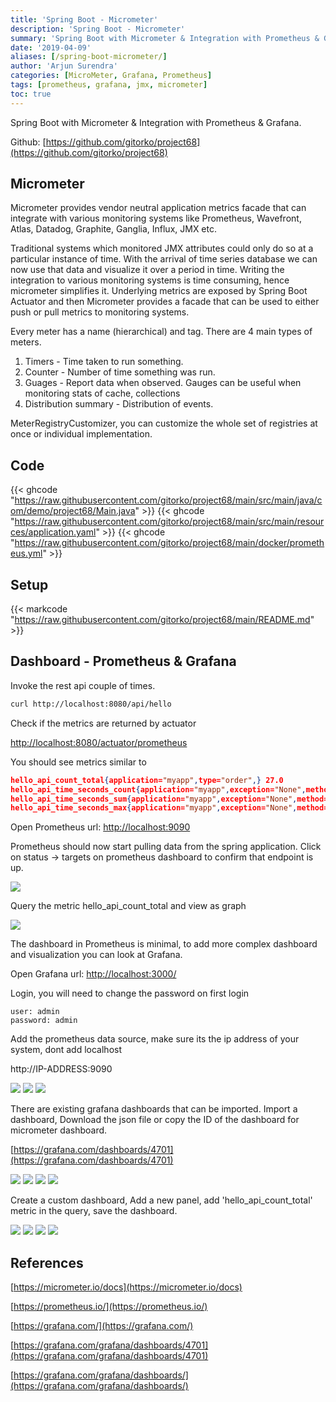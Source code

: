 ```yaml
---
title: 'Spring Boot - Micrometer'
description: 'Spring Boot - Micrometer'
summary: 'Spring Boot with Micrometer & Integration with Prometheus & Grafana.'
date: '2019-04-09'
aliases: [/spring-boot-micrometer/]
author: 'Arjun Surendra'
categories: [MicroMeter, Grafana, Prometheus]
tags: [prometheus, grafana, jmx, micrometer]
toc: true
---
```


Spring Boot with Micrometer & Integration with Prometheus & Grafana.

Github: [https://github.com/gitorko/project68](https://github.com/gitorko/project68)

## Micrometer

Micrometer provides vendor neutral application metrics facade that can integrate with various monitoring systems like Prometheus, Wavefront, Atlas, Datadog, Graphite, Ganglia, Influx, JMX etc.

Traditional systems which monitored JMX attributes could only do so at a particular instance of time. With the arrival of time series database we can now use that data and visualize it over a period in time. Writing the integration to various monitoring systems is time consuming, hence micrometer simplifies it. 
Underlying metrics are exposed by Spring Boot Actuator and then Micrometer provides a facade that can be used to either push or pull metrics to monitoring systems.

Every meter has a name (hierarchical) and tag. There are 4 main types of meters.

1. Timers  - Time taken to run something.
2. Counter - Number of time something was run.
3. Guages - Report data when observed. Gauges can be useful when monitoring stats of cache, collections
4. Distribution summary - Distribution of events.

MeterRegistryCustomizer, you can customize the whole set of registries at once or individual implementation.

## Code

{{< ghcode "https://raw.githubusercontent.com/gitorko/project68/main/src/main/java/com/demo/project68/Main.java" >}}
{{< ghcode "https://raw.githubusercontent.com/gitorko/project68/main/src/main/resources/application.yaml" >}}
{{< ghcode "https://raw.githubusercontent.com/gitorko/project68/main/docker/prometheus.yml" >}}

## Setup

{{< markcode "https://raw.githubusercontent.com/gitorko/project68/main/README.md" >}}

## Dashboard - Prometheus & Grafana

Invoke the rest api couple of times.

```bash
curl http://localhost:8080/api/hello
```

Check if the metrics are returned by actuator

[http://localhost:8080/actuator/prometheus](http://localhost:8080/actuator/prometheus)

You should see metrics similar to

```json
hello_api_count_total{application="myapp",type="order",} 27.0
hello_api_time_seconds_count{application="myapp",exception="None",method="GET",outcome="SUCCESS",status="200",uri="/api/hello",} 27.0
hello_api_time_seconds_sum{application="myapp",exception="None",method="GET",outcome="SUCCESS",status="200",uri="/api/hello",} 102.162818601
hello_api_time_seconds_max{application="myapp",exception="None",method="GET",outcome="SUCCESS",status="200",uri="/api/hello",} 0.0
```

Open Prometheus url: [http://localhost:9090](http://localhost:9090)

Prometheus should now start pulling data from the spring application. Click on status -> targets on prometheus dashboard to confirm that endpoint is up.

![](img01.png)

Query the metric hello_api_count_total and view as graph

![](img02.png)

The dashboard in Prometheus is minimal, to add more complex dashboard and visualization you can look at Grafana.

Open Grafana url: [http://localhost:3000/](http://localhost:3000/)

Login, you will need to change the password on first login

```
user: admin
password: admin
```

Add the prometheus data source, make sure its the ip address of your system, dont add localhost

http://IP-ADDRESS:9090

![](img03.png)
![](img04.png)
![](img05.png)

There are existing grafana dashboards that can be imported.
Import a dashboard, Download the json file or copy the ID of the dashboard for micrometer dashboard.

[https://grafana.com/dashboards/4701](https://grafana.com/dashboards/4701)

![](img06.png)
![](img07.png)
![](img08.png)
![](img09.png)

Create a custom dashboard, Add a new panel, add 'hello_api_count_total' metric in the query, save the dashboard.

![](img10.png)
![](img11.png)
![](img12.png)
![](img13.png)

## References

[https://micrometer.io/docs](https://micrometer.io/docs)

[https://prometheus.io/](https://prometheus.io/)

[https://grafana.com/](https://grafana.com/)

[https://grafana.com/grafana/dashboards/4701](https://grafana.com/grafana/dashboards/4701)

[https://grafana.com/grafana/dashboards/](https://grafana.com/grafana/dashboards/)
